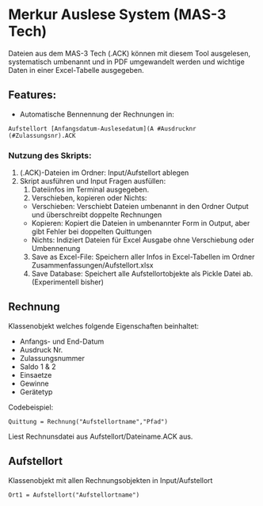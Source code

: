 # **M**erkur **A**uslese **S**ystem (**MAS**-3 Tech)

Dateien aus dem MAS-3 Tech (.ACK) 
können mit diesem Tool ausgelesen, systematisch umbenannt und in PDF umgewandelt werden und wichtige Daten in einer Excel-Tabelle ausgegeben.  

## Features: 
- Automatische Bennennung der Rechnungen in: 
  
```
Aufstellort [Anfangsdatum-Auslesedatum](A #Ausdrucknr (#Zulassungsnr).ACK
```

### Nutzung des Skripts:
1. (.ACK)-Dateien im Ordner: Input/Aufstellort ablegen
2. Skript ausführen und Input Fragen ausfüllen:
   1. Dateiinfos im Terminal ausgegeben.
   2. Verschieben, kopieren oder Nichts:
   - Verschieben: Verschiebt Dateien umbenannt in den Ordner Output und überschreibt doppelte Rechnungen
   - Kopieren: Kopiert die Dateien in umbenannter Form in Output, aber gibt Fehler bei doppelten Quittungen
   - Nichts: Indiziert Dateien für Excel Ausgabe ohne Verschiebung oder Umbennenung 
   3.  Save as Excel-File: Speichern aller Infos in Excel-Tabellen im Ordner Zusammenfassungen/Aufstellort.xlsx
   4.  Save Database: Speichert alle Aufstellortobjekte als Pickle Datei ab. (Experimentell bisher) 


## Rechnung

Klassenobjekt welches folgende Eigenschaften beinhaltet:

- Anfangs- und End-Datum
- Ausdruck Nr.
- Zulassungsnummer
- Saldo 1 & 2
- Einsaetze
- Gewinne
- Gerätetyp


Codebeispiel:
```
Quittung = Rechnung("Aufstellortname","Pfad")
```

Liest Rechnunsdatei aus Aufstellort/Dateiname.ACK aus.


## Aufstellort
Klassenobjekt mit allen Rechnungsobjekten in Input/Aufstellort

```
Ort1 = Aufstellort("Aufstellortname")
```
